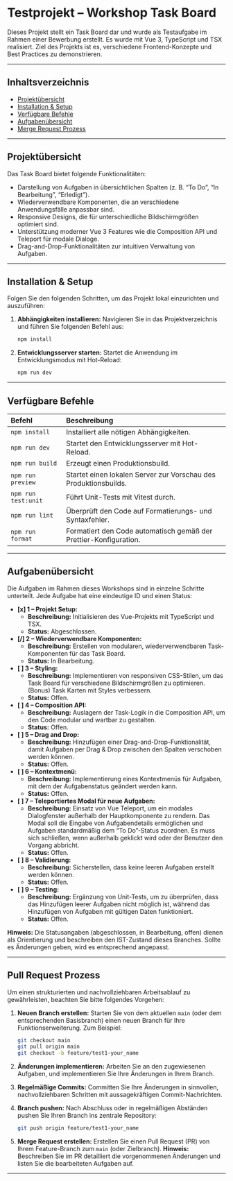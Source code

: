 # Testprojekt – Workshop Task Board

Dieses Projekt stellt ein Task Board dar und wurde als Testaufgabe im Rahmen einer Bewerbung erstellt. Es wurde mit Vue 3, TypeScript und TSX realisiert. Ziel des Projekts ist es, verschiedene Frontend-Konzepte und Best Practices zu demonstrieren.

---

## Inhaltsverzeichnis

- [Projektübersicht](#projektübersicht)
- [Installation & Setup](#installation--setup)
- [Verfügbare Befehle](#verfügbare-befehle)
- [Aufgabenübersicht](#aufgabenübersicht)
- [Merge Request Prozess](#merge-request-prozess)

---

## Projektübersicht

Das Task Board bietet folgende Funktionalitäten:

- Darstellung von Aufgaben in übersichtlichen Spalten (z. B. “To Do”, “In Bearbeitung”, “Erledigt”).
- Wiederverwendbare Komponenten, die an verschiedene Anwendungsfälle anpassbar sind.
- Responsive Designs, die für unterschiedliche Bildschirmgrößen optimiert sind.
- Unterstützung moderner Vue 3 Features wie die Composition API und Teleport für modale Dialoge.
- Drag-and-Drop-Funktionalitäten zur intuitiven Verwaltung von Aufgaben.

---

## Installation & Setup

Folgen Sie den folgenden Schritten, um das Projekt lokal einzurichten und auszuführen:

1.  **Abhängigkeiten installieren:**
    Navigieren Sie in das Projektverzeichnis und führen Sie folgenden Befehl aus:

    ```bash
    npm install
    ```

2.  **Entwicklungsserver starten:**
    Startet die Anwendung im Entwicklungsmodus mit Hot-Reload:

    ```bash
    npm run dev
    ```

---

## Verfügbare Befehle

| Befehl              | Beschreibung                                                      |
| :------------------ | :---------------------------------------------------------------- |
| `npm install`       | Installiert alle nötigen Abhängigkeiten.                          |
| `npm run dev`       | Startet den Entwicklungsserver mit Hot-Reload.                    |
| `npm run build`     | Erzeugt einen Produktionsbuild.                                   |
| `npm run preview`   | Startet einen lokalen Server zur Vorschau des Produktionsbuilds.  |
| `npm run test:unit` | Führt Unit-Tests mit Vitest durch.                                |
| `npm run lint`      | Überprüft den Code auf Formatierungs- und Syntaxfehler.           |
| `npm run format`    | Formatiert den Code automatisch gemäß der Prettier-Konfiguration. |

---

## Aufgabenübersicht

Die Aufgaben im Rahmen dieses Workshops sind in einzelne Schritte unterteilt. Jede Aufgabe hat eine eindeutige ID und einen Status:

- **[x] 1 – Projekt Setup:**
  - **Beschreibung:** Initialisieren des Vue-Projekts mit TypeScript und TSX.
  - **Status:** Abgeschlossen.
- **[/] 2 – Wiederverwendbare Komponenten:**
  - **Beschreibung:** Erstellen von modularen, wiederverwendbaren Task-Komponenten für das Task Board.
  - **Status:** In Bearbeitung.
- **[ ] 3 – Styling:**
  - **Beschreibung:** Implementieren von responsiven CSS-Stilen, um das Task Board für verschiedene Bildschirmgrößen zu optimieren. (Bonus) Task Karten mit Styles verbessern.
  - **Status:** Offen.
- **[ ] 4 – Composition API:**
  - **Beschreibung:** Auslagern der Task-Logik in die Composition API, um den Code modular und wartbar zu gestalten.
  - **Status:** Offen.
- **[ ] 5 – Drag and Drop:**
  - **Beschreibung:** Hinzufügen einer Drag-and-Drop-Funktionalität, damit Aufgaben per Drag & Drop zwischen den Spalten verschoben werden können.
  - **Status:** Offen.
- **[ ] 6 – Kontextmenü:**
  - **Beschreibung:** Implementierung eines Kontextmenüs für Aufgaben, mit dem der Aufgabenstatus geändert werden kann.
  - **Status:** Offen.
- **[ ] 7 – Teleportiertes Modal für neue Aufgaben:**
  - **Beschreibung:** Einsatz von Vue Teleport, um ein modales Dialogfenster außerhalb der Hauptkomponente zu rendern. Das Modal soll die Eingabe von Aufgabendetails ermöglichen und Aufgaben standardmäßig dem “To Do”-Status zuordnen. Es muss sich schließen, wenn außerhalb geklickt wird oder der Benutzer den Vorgang abbricht.
  - **Status:** Offen.
- **[ ] 8 – Validierung:**
  - **Beschreibung:** Sicherstellen, dass keine leeren Aufgaben erstellt werden können.
  - **Status:** Offen.
- **[ ] 9 – Testing:**
  - **Beschreibung:** Ergänzung von Unit-Tests, um zu überprüfen, dass das Hinzufügen leerer Aufgaben nicht möglich ist, während das Hinzufügen von Aufgaben mit gültigen Daten funktioniert.
  - **Status:** Offen.

**Hinweis:** Die Statusangaben (abgeschlossen, in Bearbeitung, offen) dienen als Orientierung und beschreiben den IST-Zustand dieses Branches. Sollte es Änderungen geben, wird es entsprechend angepasst.

---

## Pull Request Prozess

Um einen strukturierten und nachvollziehbaren Arbeitsablauf zu gewährleisten, beachten Sie bitte folgendes Vorgehen:

1.  **Neuen Branch erstellen:**
    Starten Sie von dem aktuellen `main` (oder dem entsprechenden Basisbranch) einen neuen Branch für Ihre Funktionserweiterung. Zum Beispiel:

    ```bash
    git checkout main
    git pull origin main
    git checkout -b feature/test1-your_name
    ```

2.  **Änderungen implementieren:**
    Arbeiten Sie an den zugewiesenen Aufgaben, und implementieren Sie Ihre Änderungen in Ihrem Branch.

3.  **Regelmäßige Commits:**
    Committen Sie Ihre Änderungen in sinnvollen, nachvollziehbaren Schritten mit aussagekräftigen Commit-Nachrichten.

4.  **Branch pushen:**
    Nach Abschluss oder in regelmäßigen Abständen pushen Sie Ihren Branch ins zentrale Repository:

    ```bash
    git push origin feature/test1-your_name
    ```

5.  **Merge Request erstellen:**
    Erstellen Sie einen Pull Request (PR) von Ihrem Feature-Branch zum `main` (oder Zielbranch).
    **Hinweis:** Beschreiben Sie im PR detailliert die vorgenommenen Änderungen und listen Sie die bearbeiteten Aufgaben auf.

---
